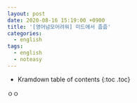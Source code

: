 ```yaml
---
layout: post
date: 2020-08-16 15:19:00 +0900
title: '[영어넘모어려워] 미드에서 줍줍'
categories:
  - english
tags:
  - english
  - noteasy
---
```


* Kramdown table of contents
{:toc .toc}

ㅇㅇ
